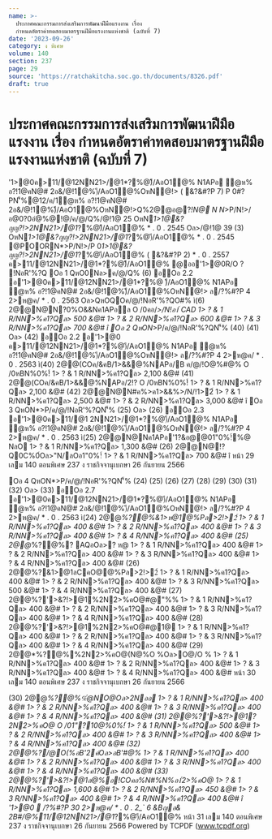 ```yaml
---
name: >-
  ประกาศคณะกรรมการส่งเสริมการพัฒนาฝีมือแรงงาน เรื่อง 
  กำหนดอัตราค่าทดสอบมาตรฐานฝีมือแรงงานแห่งชาติ (ฉบับที่ 7)
date: '2023-09-26'
category: ง พิเศษ
volume: 140
section: 237
page: 29
source: 'https://ratchakitcha.soc.go.th/documents/8326.pdf'
draft: true
---
```


# ประกาศคณะกรรมการส่งเสริมการพัฒนาฝีมือแรงงาน เรื่อง  กำหนดอัตราค่าทดสอบมาตรฐานฝีมือแรงงานแห่งชาติ (ฉบับที่ 7)

'1>@0ค>11/@12NN21>/@1*?%@)ี/AอO1@% N1APอ ํ@ห% อ?!1@คN@# 2อ&/@!1@%)ี/AอO1@%OหN@!> ( &?&#?P 7) P 0#?PN'็%@12/ค/1ํ@ห% อ?!1@คN@# 2อ&/@!1@%)ี/AอO1@%OหN@!>Q%2@@อ@?*!N@ N N*>P/N!>/ อ@0?0อํ@%@!@/ค/@/Q%/@!1@ 25 OหN*1>1@&?ญญ?!>2NN21>/@1*?%@)ี/AอO1@% * . 0 . 2545 Oล>/@!1@ 39 (3) OหN*1>1@&?ญญ?!>2NN21>/@1*?%@)ี/AอO1@% * . 0 . 2545 @POORN*>P/N!>/P 0*1>1@&?ญญ?!>2NN21>/@1*?%@)ี/AอO1@% ( &?&#?P 2) * . 0 . 2557 ค>11/@12NN21>/@1*?%@)ี/AอO1@% @ออ'1>@0R/O ? !NอR'%?Q Oอ 1 QหO0Nล>ค/@/Q% (6) อOอ 2.2 อ'1>@0ค>11/@12NN21>/@1*?%@ )ี/AอO1@% N1APอ ํ@ห% อ?!1@คN@# 2อ&/@!1@%)ี/AอO1@%OหN@!> ล/?%#?P 4 2>ห@ค/ * . 0 . 2563 Oล>QหOQOค/@/!NอR'%?QO#% ì(6) 2@@N@N?0%O&&Nค1APอล O /0คอ/*>/N!อ1์ CAD 1> ? & 1 R/NN>%ค1?Qล> 500 &@# 1> ? & 2 R/NN>%ค1?Qล> 600 &@# 1> ? & 3 R/NN>%ค1?Qล> 700 &@# î Oอ 2 QหON*>P/ค/@/!NอR'%?QN'็% (40) (41) Oล> (42) อOอ 2.2 อ'1>@0 ค>11/@12NN21>/@1*?%@)ี/AอO1@% N1APอ ํ@ห% อ?!1@คN@# 2อ&/@!1@%)ี/AอO1@%OหN@!> ล/?%#?P 4 2>ห@ค/ * . 0 . 2563 ì(40) 2@@(COค/&คB/1>&&@%NAPอ/B ค/@/!O@%#@% O /0หBN%0%!์ 1> ? & 1 R/NN>%ค1?Qล> 2,100 &@# (41) 2@@(COค/&คB/1>&&@%NAPอ/2!? O /0หBN%0%!์ 1> ? & 1 R/NN>%ค1?Qล> 2,100 &@# (42) 2@@N@N#ค%>ค1>&&%>/N/!1>2์ 1> ? & 1 R/NN>%ค1?Qล> 2,500 &@# 1> ? & 2 R/NN>%ค1?Qล> 3,000 &@# î Oอ 3 QหON*>P/ค/@/!NอR'%?QN'็% (25) Oล> (26) อOอ 2.3 อ'1>@0ค>11/@1 2NN21>/@1*?%@)ี/AอO1@% N1APอ ํ@ห% อ?!1@คN@# 2อ&/@!1@%)ี/AอO1@%OหN@!> ล/?%#?P 4 2>ห@ค/ * . 0 . 2563 ì(25) 2@@N@Nค1APอ'1?&อ@@01"0%!์%@ NลO 1> ? & 1 R/NN>%ค1?Qล> 1,300 &@# (26) 2@@N@!?Q0C%0์Oล>"N/ลOอ1"0%!์ 1> ? & 1 R/NN>%ค1?Qล> 700 &@# î หน้า 29 เลม 140 ตอนพิเศษ 237 ง ราชกิจจานุเบกษา 26 กันยายน 2566

Oอ 4 QหON*>P/ค/@/!NอR'%?QN'็% (24) (25) (26) (27) (28) (29) (30) (31) (32) Oล> (33) อOอ 2.7 อ'1>@0ค>11/@12NN21>/@1*?%@)ี/AอO1@% N1APอ ํ@ห% อ?!1@คN@# 2อ&/@!1@%)ี/AอO1@%OหN@!> ล/?%#?P 4 2>ห@ค/ * . 0 . 2563 ì(24) 2@@*%?@%&1>ห@1@%Pล>2!>2์ 1> ? & 1 R/NN>%ค1?Qล> 400 &@# 1> ? & 2 R/NN>%ค1?Qล> 400 &@# 1> ? & 3 R/NN>%ค1?Qล> 400 &@# 1> ? & 4 R/NN>%ค1?Qล> 400 &@# (25) 2@@*%?@%? AQอOล>? ห@ 1> ? & 1 R/NN>%ค1?Qล> 400 &@# 1> ? & 2 R/NN>%ค1?Qล> 400 &@# 1> ? & 3 R/NN>%ค1?Qล> 400 &@# 1> ? & 4 R/NN>%ค1?Qล> 400 &@# (26) 2@@%?&1>@1ลCคO@@%Pล>2!>2์ 1> ? & 1 R/NN>%ค1?Qล> 400 &@# 1> ? & 2 R/NN>%ค1?Qล> 400 &@# 1> ? & 3 R/NN>%ค1?Qล> 500 &@# 1> ? & 4 R/NN>%ค1?Qล> 400 &@# (27) 2@@%?'>&?!>@1%2N2>%คO@#@"%% 1> ? & 1 R/NN>%ค1?Qล> 400 &@# 1> ? & 2 R/NN>%ค1?Qล> 400 &@# 1> ? & 3 R/NN>%ค1?Qล> 400 &@# 1> ? & 4 R/NN>%ค1?Qล> 400 &@# (28) 2@@%?'>&?!>@1%2N2>%คO@#@1@ 1> ? & 1 R/NN>%ค1?Qล> 400 &@# 1> ? & 2 R/NN>%ค1?Qล> 400 &@# 1> ? & 3 R/NN>%ค1?Qล> 400 &@# 1> ? & 4 R/NN>%ค1?Qล> 400 &@# (29) 2@@*%?@%%2N2>%คO@(N@%O %Oล>O@/O % 1> ? & 1 R/NN>%ค1?Qล> 400 &@# 1> ? & 2 R/NN>%ค1?Qล> 400 &@# 1> ? & 3 R/NN>%ค1?Qล> 400 &@# 1> ? & 4 R/NN>%ค1?Qล> 400 &@# หน้า 30 เลม 140 ตอนพิเศษ 237 ง ราชกิจจานุเบกษา 26 กันยายน 2566

(30) 2@@*%?@%%ํ@NO@Oล>2Nออ 1> ? & 1 R/NN>%ค1?Qล> 400 &@# 1> ? & 2 R/NN>%ค1?Qล> 400 &@# 1> ? & 3 R/NN>%ค1?Qล> 400 &@# 1> ? & 4 R/NN>%ค1?Qล> 400 &@# (31) 2@@%?'>&?!>@1? 2N2>%คO@ O /01"?10@%0%!์ 1> ? & 1 R/NN>%ค1?Qล> 500 &@# 1> ? & 2 R/NN>%ค1?Qล> 400 &@# 1> ? & 3 R/NN>%ค1?Qล> 400 &@# 1> ? & 4 R/NN>%ค1?Qล> 400 &@# (32) 2@@%?/@O(%อB'2ค์Oล>อB'#@% 1> ? & 1 R/NN>%ค1?Qล> 400 &@# 1> ? & 2 R/NN>%ค1?Qล> 400 &@# 1> ? & 3 R/NN>%ค1?Qล> 400 &@# 1> ? & 4 R/NN>%ค1?Qล> 400 &@# (33) 2@@%?'>&?!>@1ล@%อ!COคอ%N#%N%อ1์2>%คO@ 1> ? & 1 R/NN>%ค1?Qล> 1,600 &@# 1> ? & 2 R/NN>%ค1?Qล> 450 &@# 1> ? & 3 R/NN>%ค1?Qล> 400 &@# 1> ? & 4 R/NN>%ค1?Qล> 400 &@# î '1>@0  /?%#?P 30 2>ห@ค/ * . 0 . 2_` 6 &Bญอ& 2B#$/%?2/1์ 'ล? 1>#1/O1@% '1>$@%11/@12NN21>/@1*?%@)ี/AอO1@% หน้า 31 เลม 140 ตอนพิเศษ 237 ง ราชกิจจานุเบกษา 26 กันยายน 2566 Powered by TCPDF (www.tcpdf.org)
